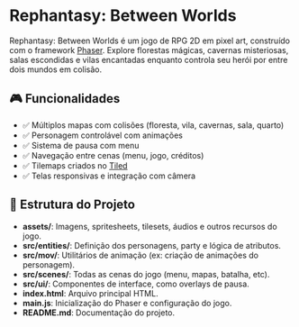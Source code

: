 # Rephantasy: Between Worlds

Rephantasy: Between Worlds é um jogo de RPG 2D em pixel art, construído com o framework [Phaser](https://phaser.io/). Explore florestas mágicas, cavernas misteriosas, salas escondidas e vilas encantadas enquanto controla seu herói por entre dois mundos em colisão.

## 🎮 Funcionalidades

- ✅ Múltiplos mapas com colisões (floresta, vila, cavernas, sala, quarto)
- ✅ Personagem controlável com animações
- ✅ Sistema de pausa com menu
- ✅ Navegação entre cenas (menu, jogo, créditos)
- ✅ Tilemaps criados no [Tiled](https://mapeditor.org)
- ✅ Telas responsivas e integração com câmera

## 📁 Estrutura do Projeto

- **assets/**: Imagens, spritesheets, tilesets, áudios e outros recursos do jogo.
- **src/entities/**: Definição dos personagens, party e lógica de atributos.
- **src/mov/**: Utilitários de animação (ex: criação de animações do personagem).
- **src/scenes/**: Todas as cenas do jogo (menu, mapas, batalha, etc).
- **src/ui/**: Componentes de interface, como overlays de pausa.
- **index.html**: Arquivo principal HTML.
- **main.js**: Inicialização do Phaser e configuração do jogo.
- **README.md**: Documentação do projeto.

